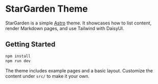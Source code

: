 # StarGarden Theme

StarGarden is a simple [Astro](https://astro.build/) theme. It showcases how to list content, render Markdown pages, and use Tailwind with DaisyUI.

## Getting Started

```bash
npm install
npm run dev
```

The theme includes example pages and a basic layout. Customize the content under `src/` to make it your own.
